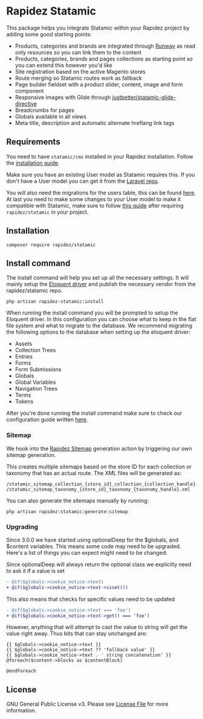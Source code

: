 # Rapidez Statamic

This package helps you integrate Statamic within your Rapidez project by adding some good starting points:

- Products, categories and brands are integrated through [Runway](https://github.com/duncanmcclean/runway) as read only resources so you can link them to the content
- Products, categories, brands and pages collections as starting point so you can extend this however you'd like
- Site registration based on the active Magento stores
- Route merging so Statamic routes work as fallback
- Page builder fieldset with a product slider, content, image and form component
- Responsive images with Glide through [justbetter/statamic-glide-directive](https://github.com/justbetter/statamic-glide-directive)
- Breadcrumbs for pages
- Globals available in all views
- Meta title, description and automatic alternate hreflang link tags

## Requirements

You need to have `statamic/cms` installed in your Rapidez installation. Follow the [installation guide](https://statamic.dev/installing/laravel).

Make sure you have an existing User model as Statamic requires this.
If you don't have a User model you can get it from the [Laravel repo](https://github.com/laravel/laravel/blob/11.x/app/Models/User.php).

You will also need the migrations for the users table, this can be found [here](https://github.com/laravel/laravel/blob/11.x/database/migrations/0001_01_01_000000_create_users_table.php).
At last you need to make some changes to your User model to make it compatible with Statamic, 
make sure to follow [this guide](https://statamic.dev/tips/storing-users-in-a-database#in-an-existing-laravel-app) after requiring `rapidez/statamic` in your project.

## Installation

```
composer require rapidez/statamic
```

## Install command

The install command will help you set up all the necessary settings.
It will mainly setup the [Eloquent driver](https://github.com/statamic/eloquent-driver) and publish the necessary vendor from the rapidez/statamic repo.

```
php artisan rapidez-statamic:install
```

When running the install command you will be prompted to setup the Eloquent driver.
In this configuration you can choose what to keep in the flat file system and what to migrate to the database.
We recommend migrating the following options to the database when setting up the eloquent driver:
- Assets
- Collection Trees
- Entries
- Forms
- Form Submissions
- Globals
- Global Variables
- Navigation Trees
- Terms
- Tokens

After you're done running the install command make sure to check our configuration guide written [here](https://docs.rapidez.io/3.x/packages/statamic.html).

### Sitemap

We hook into the [Rapidez Sitemap](https://github.com/rapidez/sitemap) generation action by triggering our own sitemap generation. 

This creates multiple sitemaps based on the store ID for each collection or taxonomy that has an actual route. The XML files will be generated as:
```shell
/statamic_sitemap_collection_{store_id}_collection_{collection_handle}.xml
/statamic_sitemap_taxonomy_{store_id}_taxonomy_{taxonomy_handle}.xml
```

You can also generate the sitemaps manually by running:
```shell
php artisan rapidez:statamic:generate:sitemap
```

### Upgrading

Since 3.0.0 we have started using optionalDeep for the $globals, and $content variables.
This means some code may need to be upgraded. Here's a list of things you can expect might need to be changed:

Since optionalDeep will always return the optional class we explicitly need to ask it if a value is set
```diff
- @if($globals->cookie_notice->text)
+ @if($globals->cookie_notice->text->isset())
```

This also means that checks for specific values need to be updated
```diff
- @if($globals->cookie_notice->text === 'foo')
+ @if($globals->cookie_notice->text->get() === 'foo')
```

However, anything that will attempt to cast the value to string will get the value right away. Thus bits that can stay unchanged are:
```blade
{{ $globals->cookie_notice->text }}
{{ $globals->cookie_notice->text ?? 'fallback value' }}
{{ $globals->cookie_notice->text . ' string concatenation' }}
@foreach($content->blocks as $contentBlock)

@endForeach
```

## License

GNU General Public License v3. Please see [License File](LICENSE) for more information.
